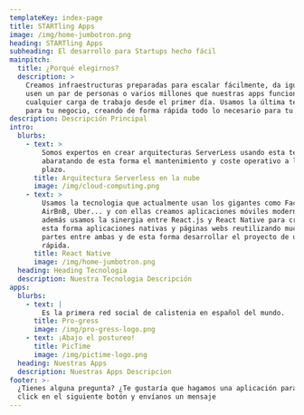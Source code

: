 ```yaml
---
templateKey: index-page
title: STARTling Apps
image: /img/home-jumbotron.png
heading: STARTling Apps
subheading: El desarrollo para Startups hecho fácil
mainpitch:
  title: ¿Porqué elegirnos?
  description: >
    Creamos infraestructuras preparadas para escalar fácilmente, da igual que la
    usen un par de personas o varios millones que nuestras apps funcionaran para
    cualquier carga de trabajo desde el primer día. Usamos la última tecnología
    para tu negocio, creando de forma rápida todo lo necesario para tu Startup
description: Descripción Principal
intro:
  blurbs:
    - text: >
        Somos expertos en crear arquitecturas ServerLess usando esta tecnología
        abaratando de esta forma el mantenimiento y coste operativo a largo
        plazo.
      title: Arquitectura Serverless en la nube
      image: /img/cloud-computing.png
    - text: >
        Usamos la tecnologia que actualmente usan los gigantes como Facebook,
        AirBnB, Uber... y con ellas creamos aplicaciones móviles modernas,
        además usamos la sinergia entre React.js y React Native para crear de
        esta forma aplicaciones nativas y páginas webs reutilizando muchas
        partes entre ambas y de esta forma desarrollar el proyecto de una forma
        rápida.
      title: React Native
      image: /img/home-jumbotron.png
  heading: Heading Tecnologia
  description: Nuestra Tecnologia Descripción
apps:
  blurbs:
    - text: |
        Es la primera red social de calistenia en español del mundo.
      title: Pro-gress
      image: /img/pro-gress-logo.png
    - text: ¡Abajo el postureo!
      title: PicTime
      image: /img/pictime-logo.png
  heading: Nuestras Apps
  description: Nuestras Apps Descripcion
footer: >-
  ¿Tienes alguna pregunta? ¿Te gustaría que hagamos una aplicación para tí? Haz
  click en el siguiente botón y envíanos un mensaje
---
```

